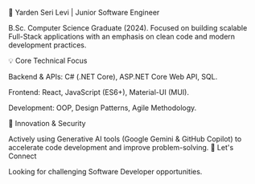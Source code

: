 🚀 Yarden Seri Levi | Junior Software Engineer

B.Sc. Computer Science Graduate (2024). Focused on building scalable Full-Stack applications with an emphasis on clean code and modern development practices.

💡 Core Technical Focus

Backend & APIs: C# (.NET Core), ASP.NET Core Web API, SQL.

Frontend: React, JavaScript (ES6+), Material-UI (MUI).

Development: OOP, Design Patterns, Agile Methodology.

🤖 Innovation & Security

Actively using Generative AI tools (Google Gemini & GitHub Copilot) to accelerate code development and improve problem-solving.
🔗 Let's Connect

Looking for challenging Software Developer opportunities.
